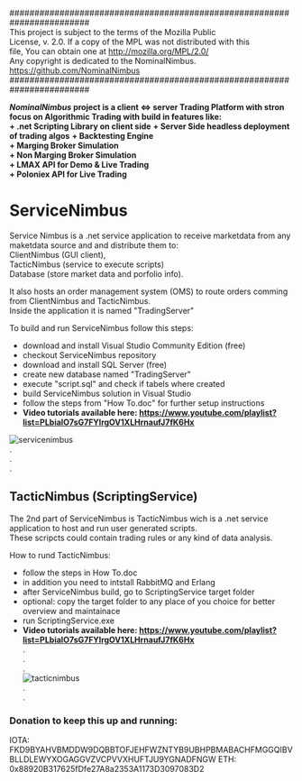  
########################################################################  
 This project is subject to the terms of the Mozilla Public  
 License, v. 2.0. If a copy of the MPL was not distributed with this  
 file, You can obtain one at http://mozilla.org/MPL/2.0/  
 Any copyright is dedicated to the NominalNimbus.  
 https://github.com/NominalNimbus  
########################################################################
  
**_NominalNimbus_ project is a client <=> server Trading Platform with stron focus on Algorithmic Trading with build in features like:**  
**+ .net Scripting Library on client side**
**+ Server Side headless deployment of trading algos**
**+ Backtesting Engine**  
**+ Marging Broker Simulation**  
**+ Non Marging Broker Simulation**  
**+ LMAX API for Demo & Live Trading**  
**+ Poloniex API for Live Trading**  
  
  
  # ServiceNimbus
  
Service Nimbus is a .net service application to receive marketdata from any maketdata source and and distribute them to:  
ClientNimbus (GUI client),  
TacticNimbus (service to execute  scripts)  
Database (store market data and porfolio info).  
  
It also hosts an order management system (OMS) to route orders comming from ClientNimbus and TacticNimbus.  
Inside the application it is named "TradingServer"
  
To build and run ServiceNimbus follow this steps:  
+ download and install Visual Studio Community Edition (free)  
+ checkout ServiceNimbus repository  
+ download and install SQL Server (free)  
+ create new database named "TradingServer"  
+ execute "script.sql" and check if tabels where created  
+ build ServiceNimbus solution in Visual Studio  
+ follow the steps from "How To.doc" for further setup instructions  
+ **Video tutorials available here: https://www.youtube.com/playlist?list=PLbiaIO7sG7FYlrgOV1XLHrnaufJ7fK6Hx**  
  
  
![servicenimbus](https://user-images.githubusercontent.com/44921994/53283180-b70d9280-3742-11e9-8172-5fbe6f56d14b.png)  
.  
.  
.  
## TacticNimbus (ScriptingService)

The 2nd part of ServiceNimbus is TacticNimbus wich is a .net service application to host and run user generated scripts.  
These scripcts could contain trading rules or any kind of data analysis.  
  
How to rund TacticNimbus:  
+ follow the steps in How To.doc
+ in addition you need to intstall RabbitMQ and Erlang
+ after ServiceNimbus build, go to ScriptingService target folder  
+ optional: copy the target folder to any place of you choice for better overview and maintainace
+ run ScriptingService.exe  
+ **Video tutorials available here: https://www.youtube.com/playlist?list=PLbiaIO7sG7FYlrgOV1XLHrnaufJ7fK6Hx**  
.  
.  
.  
![tacticnimbus](https://user-images.githubusercontent.com/44921994/53283182-bd037380-3742-11e9-9eb1-f098f6f00cd3.png)  
.  
.  
### Donation to keep this up and running:
IOTA: FKD9BYAHVBMDDW9DQBBTOFJEHFWZNTYB9UBHPBMABACHFMGGQIBVBLLDLEWYXOGAGGVZVCPVVXHUFTJU9YGNADFNGW
ETH:  0x88920B317625fDfe27A8a2353A1173D3097083D2

